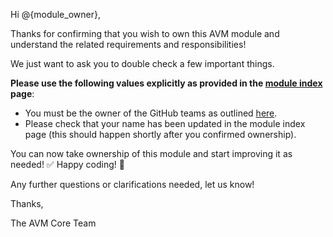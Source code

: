 <!-- markdownlint-disable -->
Hi @{module_owner},

Thanks for confirming that you wish to own this AVM module and understand the related requirements and responsibilities!

We just want to ask you to double check a few important things.

**Please use the following values explicitly as provided in the [module index](https://azure.github.io/Azure-Verified-Modules/indexes/) page**:

- You must be the owner of the GitHub teams as outlined [here](https://azure.github.io/Azure-Verified-Modules/specs/shared/#id-snfr20---category-contributionsupport---github-teams-only).
- Please check that your name has been updated in the module index page (this should happen shortly after you confirmed ownership).

You can now take ownership of this module and start improving it as needed! ✅ Happy coding! 🎉

Any further questions or clarifications needed, let us know!

Thanks,

The AVM Core Team
<!-- markdownlint-restore -->
